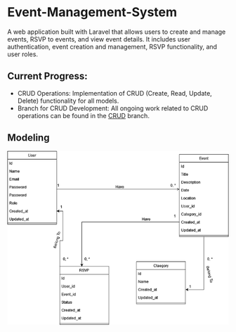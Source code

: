 # Event-Management-System

A web application built with Laravel that allows users to create and manage events, RSVP to events, and view event details. It includes user authentication, event creation and management, RSVP functionality, and user roles.

## Current Progress: 
- CRUD Operations: Implementation of CRUD (Create, Read, Update, Delete) functionality for all models.
- Branch for CRUD Development: All ongoing work related to CRUD operations can be found in the  [CRUD](https://github.com/AbdessamadTzn/Event-Management-System/tree/__CRUD__) branch.

## Modeling

![Class Diagram](docs/EMS_DiagramClass.png)

